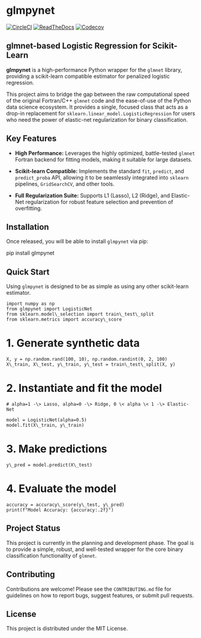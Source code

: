 #  glmpynet

[![CircleCI](https://circleci.com/gh/hrolfrc/glmpynet.svg?style=shield)](https://circleci.com/gh/hrolfrc/glmpynet)
[![ReadTheDocs](https://readthedocs.org/projects/glmpynet/badge/?version=latest)](https://glmpynet.readthedocs.io/en/latest/)
[![Codecov](https://codecov.io/gh/hrolfrc/glmpynet/branch/master/graph/badge.svg)](https://codecov.io/gh/hrolfrc/glmpynet)

## glmnet-based Logistic Regression for Scikit-Learn

**glmpynet** is a high-performance Python wrapper for the `glmnet` library, providing a scikit-learn compatible estimator for penalized logistic regression.

This project aims to bridge the gap between the raw computational speed of the original Fortran/C++ `glmnet` code and the ease-of-use of the Python data science ecosystem. It provides a single, focused class that acts as a drop-in replacement for `sklearn.linear_model.LogisticRegression` for users who need the power of elastic-net regularization for binary classification.

## Key Features

* **High Performance:** Leverages the highly optimized, battle-tested `glmnet` Fortran backend for fitting models, making it suitable for large datasets.

* **Scikit-learn Compatible:** Implements the standard `fit`, `predict`, and `predict_proba` API, allowing it to be seamlessly integrated into `sklearn` pipelines, `GridSearchCV`, and other tools.

* **Full Regularization Suite:** Supports L1 (Lasso), L2 (Ridge), and Elastic-Net regularization for robust feature selection and prevention of overfitting.

## Installation

Once released, you will be able to install `glmpynet` via pip:

pip install glmpynet

## Quick Start

Using `glmpynet` is designed to be as simple as using any other scikit-learn estimator.

    import numpy as np
    from glmpynet import LogisticNet
    from sklearn.model\_selection import train\_test\_split
    from sklearn.metrics import accuracy\_score

# 1. Generate synthetic data

    X, y = np.random.rand(100, 10), np.random.randint(0, 2, 100)
    X\_train, X\_test, y\_train, y\_test = train\_test\_split(X, y)

# 2. Instantiate and fit the model

    # alpha=1 -\> Lasso, alpha=0 -\> Ridge, 0 \< alpha \< 1 -\> Elastic-Net

    model = LogisticNet(alpha=0.5)
    model.fit(X\_train, y\_train)

# 3. Make predictions

    y\_pred = model.predict(X\_test)

# 4. Evaluate the model

    accuracy = accuracy\_score(y\_test, y\_pred)
    print(f"Model Accuracy: {accuracy:.2f}")


## Project Status

This project is currently in the planning and development phase. The goal is to provide a simple, robust, and well-tested wrapper for the core binary classification functionality of `glmnet`.

## Contributing

Contributions are welcome! Please see the `CONTRIBUTING.md` file for guidelines on how to report bugs, suggest features, or submit pull requests.

## License

This project is distributed under the MIT License.
```
